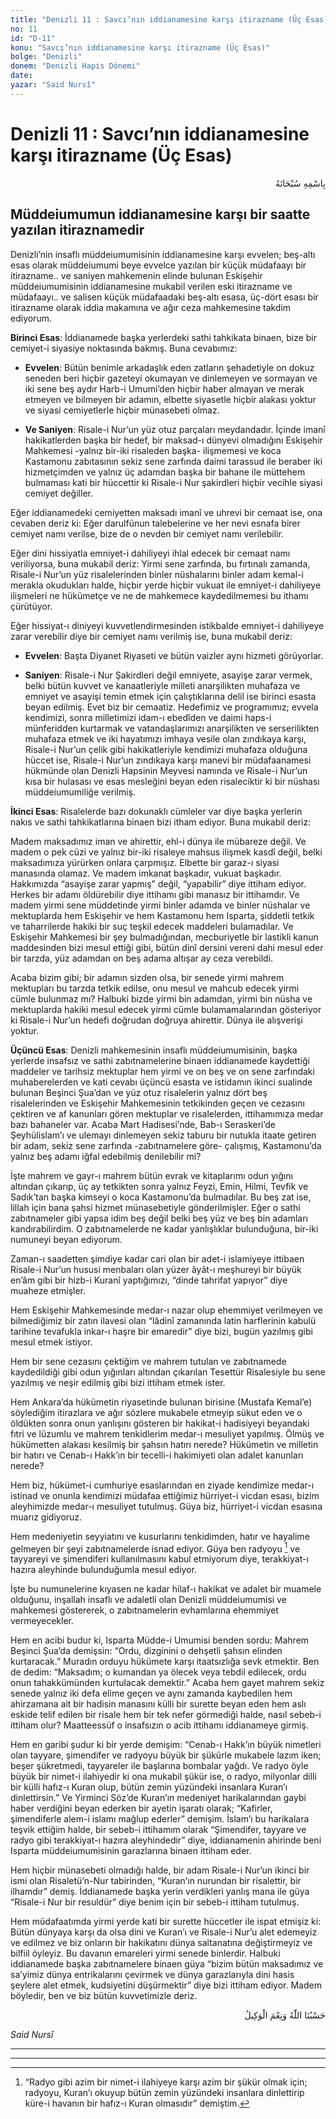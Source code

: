 ```yaml
---
title: "Denizli 11 : Savcı’nın iddianamesine karşı itirazname (Üç Esas)"
no: 11
id: "D-11"
konu: "Savcı’nın iddianamesine karşı itirazname (Üç Esas)"
bolge: "Denizli"
donem: "Denizli Hapis Dönemi"
date: 
yazar: "Said Nursî"
---
```


# Denizli 11 : Savcı’nın iddianamesine karşı itirazname (Üç Esas)

<p class="arabic" dir="rtl" title="Meal: “Her türlü noksan sıfatlardan yüce olan Allah’ın adıyla.”">بِاسْمِهِ سُبْحَانَهُ</p>

## Müddeiumumun iddianamesine karşı bir saatte yazılan itiraznamedir

Denizli’nin insaflı müddeiumumisinin iddianamesine karşı evvelen; beş-altı esas olarak müddeiumumi beye evvelce yazılan bir küçük müdafaayı bir itirazname.. ve saniyen mahkemenin elinde bulunan Eskişehir müddeiumumisinin iddianamesine mukabil verilen eski itirazname ve müdafaayı.. ve salisen küçük müdafaadaki beş-altı esasa, üç-dört esası bir itirazname olarak iddia makamına ve ağır ceza mahkemesine takdim ediyorum.

**Birinci Esas**: İddianamede başka yerlerdeki sathi tahkikata binaen, bize bir cemiyet-i siyasiye noktasında bakmış. Buna cevabımız:

- **Evvelen**: Bütün benimle arkadaşlık eden zatların şehadetiyle on dokuz seneden beri hiçbir gazeteyi okumayan ve dinlemeyen ve sormayan ve iki sene beş aydır Harb-i Umumi’den hiçbir haber almayan ve merak etmeyen ve bilmeyen bir adamın, elbette siyasetle hiçbir alakası yoktur ve siyasi cemiyetlerle hiçbir münasebeti olmaz.

- **Ve Saniyen**: Risale-i Nur’un yüz otuz parçaları meydandadır. İçinde imanî hakikatlerden başka bir hedef, bir maksad-ı dünyevi olmadığını Eskişehir Mahkemesi -yalnız bir-iki risaleden başka- ilişmemesi ve koca Kastamonu zabıtasının sekiz sene zarfında daimi tarassud ile beraber iki hizmetçimden ve yalnız üç adamdan başka bir bahane ile müttehem bulmaması kati bir hüccettir ki Risale-i Nur şakirdleri hiçbir vecihle siyasi cemiyet değiller.

Eğer iddianamedeki cemiyetten maksadı imanî ve uhrevi bir cemaat ise, ona cevaben deriz ki: Eğer darulfünun talebelerine ve her nevi esnafa birer cemiyet namı verilse, bize de o nevden bir cemiyet namı verilebilir.

Eğer dini hissiyatla emniyet-i dahiliyeyi ihlal edecek bir cemaat namı veriliyorsa, buna mukabil deriz: Yirmi sene zarfında, bu fırtınalı zamanda, Risale-i Nur’un yüz risalelerinden binler nüshalarını binler adam kemal-i merakla okudukları halde, hiçbir yerde hiçbir vukuat ile emniyet-i dahiliyeye ilişmeleri ne hükümetçe ve ne de mahkemece kaydedilmemesi bu ithamı çürütüyor.

Eğer hissiyat-ı diniyeyi kuvvetlendirmesinden istikbalde emniyet-i dahiliyeye zarar verebilir diye bir cemiyet namı verilmiş ise, buna mukabil deriz:

- **Evvelen**: Başta Diyanet Riyaseti ve bütün vaizler aynı hizmeti görüyorlar.

- **Saniyen**: Risale-i Nur Şakirdleri değil emniyete, asayişe zarar vermek, belki bütün kuvvet ve kanaatleriyle milleti anarşilikten muhafaza ve emniyet ve asayişi temin etmek için çalıştıklarına delil ise birinci esasta beyan edilmiş. Evet biz bir cemaatiz. Hedefimiz ve programımız; evvela kendimizi, sonra milletimizi idam-ı ebedîden ve daimi haps-i münferidden kurtarmak ve vatandaşlarımızı anarşilikten ve serserilikten muhafaza etmek ve iki hayatımızı imhaya vesile olan zındıkaya karşı, Risale-i Nur’un çelik gibi hakikatleriyle kendimizi muhafaza olduğuna hüccet ise, Risale-i Nur’un zındıkaya karşı manevi bir müdafaanamesi hükmünde olan Denizli Hapsinin Meyvesi namında ve Risale-i Nur’un kısa bir hulasası ve esas mesleğini beyan eden risaleciktir ki bir nüshası müddeiumumiliğe verilmiş.

**İkinci Esas**: Risalelerde bazı dokunaklı cümleler var diye başka yerlerin nakıs ve sathi tahkikatlarına binaen bizi itham ediyor. Buna mukabil deriz:

Madem maksadımız iman ve ahirettir, ehl-i dünya ile mübareze değil. Ve madem o pek cüzi ve yalnız bir-iki risaleye mahsus ilişmek kasdî değil, belki maksadımıza yürürken onlara çarpmışız. Elbette bir garaz-ı siyasi manasında olamaz. Ve madem imkanat başkadır, vukuat başkadır. Hakkımızda “asayişe zarar yapmış” değil, “yapabilir” diye ittiham ediyor. Herkes bir adamı öldürebilir diye ittihamı gibi manasız bir ittihamdır. Ve madem yirmi sene müddetinde yirmi binler adamda ve binler nüshalar ve mektuplarda hem Eskişehir ve hem Kastamonu hem Isparta, şiddetli tetkik ve taharrilerde hakiki bir suç teşkil edecek maddeleri bulamadılar. Ve Eskişehir Mahkemesi bir şey bulmadığından, mecburiyetle bir lastikli kanun maddesinden bizi mesul ettiği gibi, bütün dinî dersini vereni dahi mesul eder bir tarzda, yüz adamdan on beş adama altışar ay ceza verebildi.

Acaba bizim gibi; bir adamın sizden olsa, bir senede yirmi mahrem mektupları bu tarzda tetkik edilse, onu mesul ve mahcub edecek yirmi cümle bulunmaz mı? Halbuki bizde yirmi bin adamdan, yirmi bin nüsha ve mektuplarda hakiki mesul edecek yirmi cümle bulamamalarından gösteriyor ki Risale-i Nur’un hedefi doğrudan doğruya ahirettir. Dünya ile alışverişi yoktur.

**Üçüncü Esas**: Denizli mahkemesinin insaflı müddeiumumisinin, başka yerlerde insafsız ve sathi zabıtnamelerine binaen iddianamede kaydettiği maddeler ve tarihsiz mektuplar hem yirmi ve on beş ve on sene zarfındaki muhaberelerden ve kati cevabı üçüncü esasta ve istidamın ikinci sualinde bulunan Beşinci Şua’dan ve yüz otuz risalelerin yalnız dört beş risalelerinden ve Eskişehir Mahkemesinin tetkikinden geçen ve cezasını çektiren ve af kanunları gören mektuplar ve risalelerden, ittihamımıza medar bazı bahaneler var. Acaba Mart Hadisesi’nde, Bab-ı Seraskeri’de Şeyhülislam’ı ve ulemayı dinlemeyen sekiz taburu bir nutukla itaate getiren bir adam, sekiz sene zarfında -zabıtnamelere göre- çalışmış, Kastamonu’da yalnız beş adamı iğfal edebilmiş denilebilir mi?

İşte mahrem ve gayr-ı mahrem bütün evrak ve kitaplarımı odun yığını altından çıkarıp, üç ay tetkikten sonra yalnız Feyzi, Emin, Hilmi, Tevfik ve Sadık’tan başka kimseyi o koca Kastamonu’da bulmadılar. Bu beş zat ise, lillah için bana şahsi hizmet münasebetiyle gönderilmişler. Eğer o sathi zabıtnameler gibi yapsa idim beş değil belki beş yüz ve beş bin adamları kandırabilirdim. O zabıtnamelerde ne kadar yanlışlıklar bulunduğuna, bir-iki numuneyi beyan ediyorum.

Zaman-ı saadetten şimdiye kadar cari olan bir adet-i islamiyeye ittibaen Risale-i Nur’un hususi menbaları olan yüzer âyât-ı meşhureyi bir büyük en’âm gibi bir hizb-i Kuranî yaptığımızı, “dinde tahrifat yapıyor” diye muaheze etmişler.

Hem Eskişehir Mahkemesinde medar-ı nazar olup ehemmiyet verilmeyen ve bilmediğimiz bir zatın ilavesi olan “lâdinî zamanında latin harflerinin kabulü tarihine tevafukla inkar-ı haşre bir emaredir” diye bizi, bugün yazılmış gibi mesul etmek istiyor.

Hem bir sene cezasını çektiğim ve mahrem tutulan ve zabıtnamede kaydedildiği gibi odun yığınları altından çıkarılan Tesettür Risalesiyle bu sene yazılmış ve neşir edilmiş gibi bizi ittiham etmek ister.

Hem Ankara’da hükümetin riyasetinde bulunan birisine (Mustafa Kemal’e) söylediğim itirazlara ve ağır sözlere mukabele etmeyip sükut eden ve o öldükten sonra onun yanlışını gösteren bir hakikat-i hadisiyeyi beyandaki fıtri ve lüzumlu ve mahrem tenkidlerim medar-ı mesuliyet yapılmış. Ölmüş ve hükümetten alakası kesilmiş bir şahsın hatırı nerede? Hükümetin ve milletin bir hatırı ve Cenab-ı Hakk’ın bir tecelli-i hakimiyeti olan adalet kanunları nerede?

Hem biz, hükümet-i cumhuriye esaslarından en ziyade kendimize medar-ı istinad ve onunla kendimizi müdafaa ettiğimiz hürriyet-i vicdan esası, bizim aleyhimizde medar-ı mesuliyet tutulmuş. Güya biz, hürriyet-i vicdan esasına muarız gidiyoruz.

Hem medeniyetin seyyiatını ve kusurlarını tenkidimden, hatır ve hayalime gelmeyen bir şeyi zabıtnamelerde isnad ediyor. Güya ben radyoyu [^1] ve tayyareyi ve şimendiferi kullanılmasını kabul etmiyorum diye, terakkiyat-ı hazıra aleyhinde bulunduğumla mesul ediyor.

İşte bu numunelerine kıyasen ne kadar hilaf-ı hakikat ve adalet bir muamele olduğunu, inşallah insaflı ve adaletli olan Denizli müddeiumumisi ve mahkemesi göstererek, o zabıtnamelerin evhamlarına ehemmiyet vermeyecekler.

Hem en acibi budur ki, Isparta Müdde-i Umumisi benden sordu: Mahrem Beşinci Şua’da demişsin: “Ordu, dizginini o dehşetli şahsın elinden kurtaracak.” Muradın orduyu hükümete karşı itaatsızlığa sevk etmektir. Ben de dedim: “Maksadım; o kumandan ya ölecek veya tebdil edilecek, ordu onun tahakkümünden kurtulacak demektir.” Acaba hem gayet mahrem sekiz senede yalnız iki defa elime geçen ve aynı zamanda kaybedilen hem ahirzamana ait bir hadisin manasını külli bir surette beyan eden hem aslı eskide telif edilen bir risale hem bir tek nefer görmediği halde, nasıl sebeb-i ittiham olur? Maatteessüf o insafsızın o acib ittihamı iddianameye girmiş.

Hem en garibi şudur ki bir yerde demişim: “Cenab-ı Hakk’ın büyük nimetleri olan tayyare, şimendifer ve radyoyu büyük bir şükürle mukabele lazım iken; beşer şükretmedi, tayyareler ile başlarına bombalar yağdı. Ve radyo öyle büyük bir nimet-i ilahiyedir ki ona mukabil şükür ise, o radyo, milyonlar dilli bir külli hafız-ı Kuran olup, bütün zemin yüzündeki insanlara Kuran’ı dinlettirsin.” Ve Yirminci Söz’de Kuran’ın medeniyet harikalarından gaybi haber verdiğini beyan ederken bir ayetin işaratı olarak; “Kafirler, şimendiferle alem-i islamı mağlup ederler” demişim. İslam’ı bu harikalara teşvik ettiğim halde, bir sebeb-i ittihamım olarak “Şimendifer, tayyare ve radyo gibi terakkiyat-ı hazıra aleyhindedir” diye, iddianamenin ahirinde beni Isparta müddeiumumisinin garazlarına binaen ittiham eder.

Hem hiçbir münasebeti olmadığı halde, bir adam Risale-i Nur’un ikinci bir ismi olan Risaletü’n-Nur tabirinden, “Kuran’ın nurundan bir risalettir, bir ilhamdır” demiş. İddianamede başka yerin verdikleri yanlış mana ile güya “Risale-i Nur bir resuldür” diye benim için bir sebeb-i ittiham tutulmuş.

Hem müdafaatımda yirmi yerde kati bir surette hüccetler ile ispat etmişiz ki: Bütün dünyaya karşı da olsa dini ve Kuran’ı ve Risale-i Nur’u alet edemeyiz ve edilmez ve biz onların bir hakikatını dünya saltanatına değiştirmeyiz ve bilfiil öyleyiz. Bu davanın emareleri yirmi senede binlerdir. Halbuki iddianamede başka zabıtnamelere binaen güya “bizim bütün maksadımız ve sa’yimiz dünya entrikalarını çevirmek ve dünya garazlarıyla dini hasis şeylere alet etmek, kudsiyetini düşürmektir” diye bizi ittiham ediyor. Madem böyledir, ben ve biz bütün kuvvetimizle deriz.

<p class="arabic" dir="rtl" title="Meal: “Allah bize yeter, O ne güzel vekildir!” [Âl-i İmrân Sûresi, 3:173]">حَسْبُنَا اللّٰهُ وَنِعْمَ الْوَكِيلُ</p>

*Said Nursî*

***

***
[^1]: “Radyo gibi azim bir nimet-i ilahiyeye karşı azim bir şükür olmak için; radyoyu, Kuran’ı okuyup bütün zemin yüzündeki insanlara dinlettirip küre-i havanın bir hafız-ı Kuran olmasıdır” demiştim.
